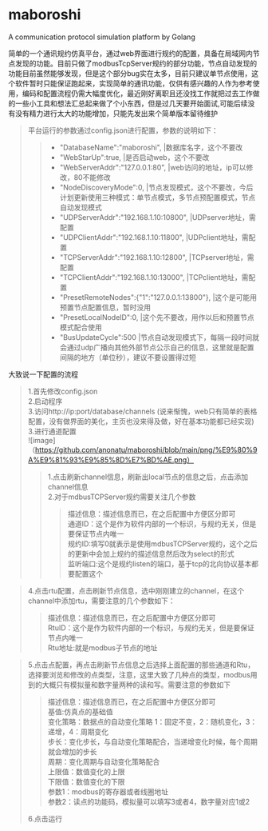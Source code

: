 # maboroshi
A communication protocol simulation platform by Golang

简单的一个通讯规约仿真平台，通过web界面进行规约的配置，具备在局域网内节点发现的功能。目前只做了modbusTcpServer规约的部分功能，节点自动发现的功能目前虽然能够发现，但是这个部分bug实在太多，目前只建议单节点使用，这个软件暂时只能保证跑起来，实现简单的通讯功能，仅供有感兴趣的人作为参考使用，编码和配置流程仍需大幅度优化，最近刚好离职且还没找工作就把过去工作做的一些小工具和想法汇总起来做了个小东西，但是过几天要开始面试,可能后续没有没有精力进行太大的功能增加，只能先发出来个简单版本留待维护  
>平台运行的参数通过config.json进行配置，参数的说明如下：  
>>* "DatabaseName":"maboroshi",                  |数据库名字，这个不要改  
>>* "WebStarUp":true,                            |是否启动web，这个不要改  
>>* "WebServerAddr":"127.0.0.1:80",              |web访问的地址，ip可以修改，80不能修改  
>>* "NodeDiscoveryMode":0,                       |节点发现模式，这个不要改，今后计划更新使用三种模式：单节点模式，多节点预配置模式，节点自动发现模式  
>>* "UDPServerAddr":"192.168.1.10:10800",        |UDPserver地址，需配置  
>>* "UDPClientAddr":"192.168.1.10:11800",        |UDPclient地址，需配置  
>>* "TCPServerAddr":"192.168.1.10:12800",        |TCPserver地址，需配置  
>>* "TCPClientAddr":"192.168.1.10:13000",        |TCPclient地址，需配置  
>>* "PresetRemoteNodes":{"1":"127.0.0.1:13800"}, |这个是可能用预置节点配置信息，暂时没用  
>>* "PresetLocalNodeID":0,                       |这个先不要改，用作以后和预置节点模式配合使用  
>>* "BusUpdateCycle":500                         |节点自动发现模式下，每隔一段时间就会通过udp广播向其他外部节点公示自己的信息，这里就是配置间隔的地方（单位秒），建议不要设置得过短  

大致说一下配置的流程  
>1.首先修改config.json  
>2.启动程序  
>3.访问http://ip:port/database/channels (说来惭愧，web只有简单的表格配置，没有做界面的美化，主页也没来得及做，好在基本功能都已经实现)  
>3.进行通道配置  
> ![image]（https://github.com/anonatu/maboroshi/blob/main/png/%E9%80%9A%E9%81%93%E9%85%8D%E7%BD%AE.png）   
>>1.点击刷新channel信息，刷新出local节点的信息之后，点击添加channel信息  
>>2.对于mdbusTCPServer规约需要关注几个参数  
>>>描述信息：描述信息而已，在之后配置中方便区分即可   
>>>通道ID：这个是作为软件内部的一个标识，与规约无关，但是要保证节点内唯一  
>>>规约ID:填写0就表示是使用mdbusTCPServer规约，这个之后的更新中会加上规约的描述信息然后改为select的形式   
>>>监听端口:这个是规约listen的端口，基于tcp的北向协议基本都要配置这个  

>4.点击rtu配置，点击刷新节点信息，选中刚刚建立的channel，在这个channel中添加rtu，需要注意的几个参数如下：  
>>描述信息：描述信息而已，在之后配置中方便区分即可  
>>RtuID：这个是作为软件内部的一个标识，与规约无关，但是要保证节点内唯一   
>>Rtu地址:就是modbus子节点的地址    

>5.点击点配置，再点击刷新节点信息之后选择上面配置的那些通道和Rtu，选择要浏览和修改的点类型，注意，这里大致了几种点的类型，modbus用到的大概只有模拟量和数字量两种的读和写。需要注意的参数如下  
>>描述信息：描述信息而已，在之后配置中方便区分即可  
>>基值:仿真点的基础值  
>>变化策略：数据点的自动变化策略 1：固定不变，2：随机变化，3：递增，4：周期变化  
>>步长：变化步长，与自动变化策略配合，当递增变化时候，每个周期就会增加的步长  
>>周期：变化周期与自动变化策略配合  
>>上限值：数值变化的上限  
>>下限值：数值变化的下限  
>>参数1：modbus的寄存器或者线圈地址  
>>参数2：读点的功能码，模拟量可以填写3或者4，数字量对应1或2 
>> 
>6.点击运行  
